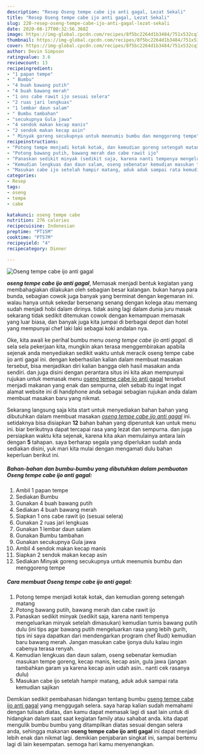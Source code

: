 ```yaml
---
description: "Resep Oseng tempe cabe ijo anti gagal, Lezat Sekali"
title: "Resep Oseng tempe cabe ijo anti gagal, Lezat Sekali"
slug: 220-resep-oseng-tempe-cabe-ijo-anti-gagal-lezat-sekali
date: 2020-08-17T00:32:56.368Z
image: https://img-global.cpcdn.com/recipes/8f5bc2264d1b3484/751x532cq70/oseng-tempe-cabe-ijo-anti-gagal-foto-resep-utama.jpg
thumbnail: https://img-global.cpcdn.com/recipes/8f5bc2264d1b3484/751x532cq70/oseng-tempe-cabe-ijo-anti-gagal-foto-resep-utama.jpg
cover: https://img-global.cpcdn.com/recipes/8f5bc2264d1b3484/751x532cq70/oseng-tempe-cabe-ijo-anti-gagal-foto-resep-utama.jpg
author: Devin Simpson
ratingvalue: 3.6
reviewcount: 13
recipeingredient:
- "1 papan tempe"
- " Bumbu"
- "4 buah bawang putih"
- "4 buah bawang merah"
- "1 ons cabe rawit ijo sesuai selera"
- "2 ruas jari lengkuas"
- "1 lembar daun salam"
- " Bumbu tambahan"
- "secukupnya Gula jawa"
- "4 sendok makan kecap manis"
- "2 sendok makan kecap asin"
- " Minyak goreng secukupnya untuk meenumis bumbu dan menggoreng tempe"
recipeinstructions:
- "Potong tempe menjadi kotak kotak, dan kemudian goreng setengah matang"
- "Potong bawang putih, bawang merah dan cabe rawit ijo"
- "Panaskan sedikit minyak (sedikit saja, karena nanti tempenya mengeluarkan minyak setelah dimasukan) kemudian tumis bawang putih dulu (ini tips agar bawang putih mengeluarkan rasa yang lebih gurih, tips ini saya dapatkan dari mendengarkan program chef Rudi) kemudian baru bawang merah. Jangan masukan cabe ijonya dulu kalau ingin cabenya terasa renyah."
- "Kemudian lengkuas dan daun salam, oseng sebenatar kemudian masukan tempe goreng, kecap manis, kecap asin, gula jawa (jangan tambahkan garam ya karena kecap asin udah asin.. nanti cek rasanya dulu)"
- "Masukan cabe ijo setelah hampir matang, aduk aduk sampai rata kemudian sajikan"
categories:
- Resep
tags:
- oseng
- tempe
- cabe

katakunci: oseng tempe cabe 
nutrition: 276 calories
recipecuisine: Indonesian
preptime: "PT15M"
cooktime: "PT57M"
recipeyield: "4"
recipecategory: Dinner

---
```



![Oseng tempe cabe ijo anti gagal](https://img-global.cpcdn.com/recipes/8f5bc2264d1b3484/751x532cq70/oseng-tempe-cabe-ijo-anti-gagal-foto-resep-utama.jpg)

<b><i>oseng tempe cabe ijo anti gagal</i></b>, Memasak menjadi bentuk kegiatan yang membahagiakan dilakukan oleh sebagian besar kalangan. bukan hanya para bunda, sebagian cowok juga banyak yang berminat dengan kegemaran ini. walau hanya untuk sekedar bersenang senang dengan kolega atau memang sudah menjadi hobi dalam dirinya. tidak asing lagi dalam dunia juru masak sekarang tidak sedikit ditemukan cowok dengan kemampuan memasak yang luar biasa, dan banyak juga kita jumpai di berbagai depot dan hotel yang mempunyai chef laki laki sebagai koki andalan nya.

Oke, kita awali ke perihal bumbu menu <i>oseng tempe cabe ijo anti gagal</i>. di sela sela pekerjaan kita, mungkin akan terasa menggembirakan apabila sejenak anda menyediakan sedikit waktu untuk meracik oseng tempe cabe ijo anti gagal ini. dengan keberhasilan kalian dalam membuat masakan tersebut, bisa menjadikan diri kalian bangga oleh hasil masakan anda sendiri. dan juga disini dengan perantara situs ini kita akan mempunyai rujukan untuk memasak menu <u>oseng tempe cabe ijo anti gagal</u> tersebut menjadi makanan yang enak dan sempurna, oleh sebab itu ingat ingat alamat website ini di handphone anda sebagai sebagian rujukan anda dalam membuat masakan baru yang nikmat.




Sekarang langsung saja kita start untuk menyediakan bahan bahan yang dibutuhkan dalam membuat masakan <u><i>oseng tempe cabe ijo anti gagal</i></u> ini. setidaknya bisa disiapkan <b>12</b> bahan bahan yang diperuntuk kan untuk menu ini. biar berikutnya dapat tercapai rasa yang lezat dan sempurna. dan juga persiapkan waktu kita sejenak, karena kita akan memulainya antara lain dengan <b>5</b> tahapan. saya berharap segala yang diperlukan sudah anda sediakan disini, yuk mari kita mulai dengan mengamati dulu bahan keperluan berikut ini.

<!--inarticleads1-->

##### Bahan-bahan dan bumbu-bumbu yang dibutuhkan dalam pembuatan Oseng tempe cabe ijo anti gagal:

1. Ambil 1 papan tempe
1. Sediakan  Bumbu
1. Gunakan 4 buah bawang putih
1. Sediakan 4 buah bawang merah
1. Siapkan 1 ons cabe rawit ijo (sesuai selera)
1. Gunakan 2 ruas jari lengkuas
1. Gunakan 1 lembar daun salam
1. Gunakan  Bumbu tambahan
1. Gunakan secukupnya Gula jawa
1. Ambil 4 sendok makan kecap manis
1. Siapkan 2 sendok makan kecap asin
1. Sediakan  Minyak goreng secukupnya untuk meenumis bumbu dan menggoreng tempe




<!--inarticleads2-->

##### Cara membuat Oseng tempe cabe ijo anti gagal:

1. Potong tempe menjadi kotak kotak, dan kemudian goreng setengah matang
1. Potong bawang putih, bawang merah dan cabe rawit ijo
1. Panaskan sedikit minyak (sedikit saja, karena nanti tempenya mengeluarkan minyak setelah dimasukan) kemudian tumis bawang putih dulu (ini tips agar bawang putih mengeluarkan rasa yang lebih gurih, tips ini saya dapatkan dari mendengarkan program chef Rudi) kemudian baru bawang merah. Jangan masukan cabe ijonya dulu kalau ingin cabenya terasa renyah.
1. Kemudian lengkuas dan daun salam, oseng sebenatar kemudian masukan tempe goreng, kecap manis, kecap asin, gula jawa (jangan tambahkan garam ya karena kecap asin udah asin.. nanti cek rasanya dulu)
1. Masukan cabe ijo setelah hampir matang, aduk aduk sampai rata kemudian sajikan




Demikian sedikit pembahasan hidangan tentang bumbu <u>oseng tempe cabe ijo anti gagal</u> yang menggugah selera. saya harap kalian sudah memahami dengan tulisan diatas, dan kamu dapat memasak lagi di saat lain untuk di hidangkan dalam saat saat kegiatan family atau sahabat anda. kita dapat mengulik bumbu bumbu yang ditampilkan diatas sesuai dengan selera anda, sehingga makanan <b>oseng tempe cabe ijo anti gagal</b> ini dapat menjadi lebih enak dan nikmat lagi. demikian penjabaran singkat ini, sampai bertemu lagi di lain kesempatan. semoga hari kamu menyenangkan.
